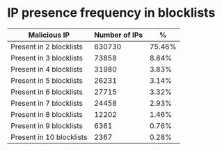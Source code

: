# IP presence frequency in blocklists
| Malicious IP | Number of IPs | % |
|----|----|----|
| Present in 2 blocklists | 630730 | 75.46% |
| Present in 3 blocklists | 73858 | 8.84% |
| Present in 4 blocklists | 31980 | 3.83% |
| Present in 5 blocklists | 26231 | 3.14% |
| Present in 6 blocklists | 27715 | 3.32% |
| Present in 7 blocklists | 24458 | 2.93% |
| Present in 8 blocklists | 12202 | 1.46% |
| Present in 9 blocklists | 6361 | 0.76% |
| Present in 10 blocklists | 2367 | 0.28% |
